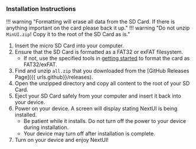 ### Installation Instructions

!!! warning "Formatting will erase all data from the SD Card. If there is anything important on the card please back it up."
!!! warning "Do not unzip `MinUI.zip`! Copy it to the root of the SD Card as is."

1. Insert the micro SD Card into your computer.
2. Ensure that the SD Card is formatted as a FAT32 or exFAT filesystem.
    - If not, use the specified tools in [getting started](index.md) to format the card as FAT32/exFAT.
3. Find and unzip `all.zip` that you downloaded from the [GitHub Releases Page]({{ urls.github}}/releases).
4. Open the unzipped directory and copy all content to the root of your SD Card.
5. Eject your SD Card safely from your computer and insert it back into your device.
6. Power on your device. A screen will display stating NextUI is being installed.
    - Be patient while it installs. Do not turn off the power to your device during installation.
    - Your device may turn off after installation is complete.
7. Turn on your device and enjoy NextUI!
